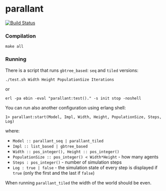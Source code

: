 # parallant #

[![Build Status](https://secure.travis-ci.org/ParaPhraseAGH/parallant.svg?branch=master "Build Status")](http://travis-ci.org/ParaPhraseAGH/parallant)

### Compilation ###

`make all`


### Running ###

There is a script that runs `gbtree_based`: `seq` and `tiled` versions:

`./test.sh Width Height PopulationSize Iterations`

or


`erl -pa ebin -eval "parallant:test()." -s init stop -noshell`

You can run also another configuration using erlang shell:

`1> parallant:start(Model, Impl, Width, Height, PopulationSize, Steps, Log)`

where: 

* `Model :: parallant_seq | parallant_tiled`
* `Impl :: list_based | gbtree_based`
* `Width :: pos_integer(), Height :: pos_integer()`
* `PopulationSize :: pos_integer() < Width*Height` - how many agents
* `Steps : pos_integer()` - number of simulation steps
* `Log : true | false` - the simulation state of every step is displayed if `true` (only the first and the last if `false`)


When running `parallant_tiled` the width of the world should be even.
